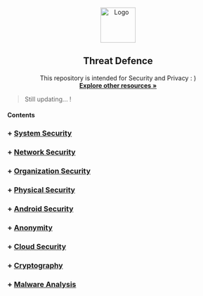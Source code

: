 <!-- PROJECT LOGO -->
<br />
<p align="center">
  <a href="https://github.com/sarathlalup">
    <img src="https://cdn0.iconfinder.com/data/icons/cybersecurity-glyph-silhouettes/300/22119111Untitled-3-512.png" alt="Logo" width="80" height="80">
   </a>

  <h2 align="center">Threat Defence</h2>

  <p align="center">
   This repository is intended for Security and Privacy : )
    <br />
    <a href="https://github.com/sarathlalup/Cyber-security/blob/master/Explore%20other%20resources.md"><strong>Explore other resources  »</strong></a>
    <br />
    </p>
</p>

> Still updating...   !
#### Contents
### + [ System Security](https://github.com/sarathlalup/Security/blob/master/System%20Security/README.md)

### + [ Network Security](https://github.com/sarathlalup/Security/blob/master/Network%20Security/README.md)

### + [  	Organization Security](https://github.com/sarathlalup/Security/blob/master/Organization%20Security/README.md)

### + [  	Physical Security](https://github.com/sarathlalup/Security/blob/master/Physical%20Security/README.md)

### + [ Android Security](https://github.com/sarathlalup/Security/tree/master/Android%20Security/README.md)

### + [ Anonymity](https://github.com/sarathlalup/Security/blob/master/Anonymity/README.md)

### + [ Cloud Security](https://github.com/sarathlalup/Security/blob/master/Cloud%20Security/README.md)

### + [ Cryptography](https://github.com/sarathlalup/Security/blob/master/Cryptography/README.md)

### + [  	Malware Analysis](https://github.com/sarathlalup/Security/blob/master/Malware%20Analysis/README.md)



